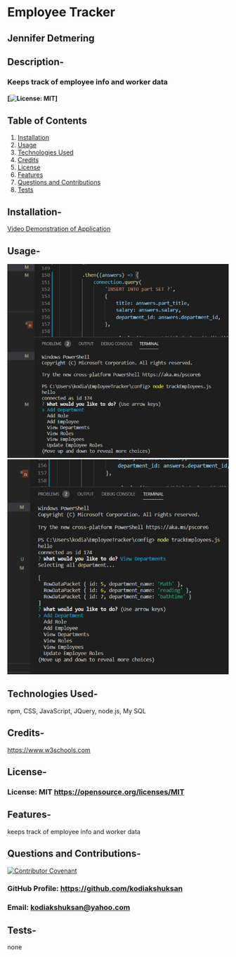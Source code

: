 # Employee Tracker 
## Jennifer Detmering

## Description-
### Keeps track of employee info and worker data
#### [![License: MIT](https://img.shields.io/badge/License-MIT-yellow.svg)] 
## Table of Contents
1. [Installation](#installation)
2. [Usage](#usage)
3. [Technologies Used](#technologies_used)
4. [Credits](#credits)
5. [License](#license)
6. [Features](#features)
7. [Questions and Contributions](#questions_and_contributions)
8. [Tests](#tests)
        
##  Installation-

[Video Demonstration of Application](https://drive.google.com/file/d/19IaYtZTZ9xrGAVuXrzaXq-oJ6aK0FNUg/view)
    
##  Usage- 

![picture of prompts](/assets/pic1.PNG)
![shows data table and response](/assets/pic2.PNG)


## Technologies Used-
npm, CSS, JavaScript, JQuery, node.js, My SQL

## Credits-  
https://www.w3schools.com


## License-

### License: MIT https://opensource.org/licenses/MIT 

## Features-
keeps track of employee info and worker data

## Questions and Contributions-  
[![Contributor Covenant](https://img.shields.io/badge/Contributor%20Covenant-2.0-4baaaa.svg)](code_of_conduct.md)
### GitHub Profile: https://github.com/kodiakshuksan
### Email: kodiakshuksan@yahoo.com

## Tests- 
none